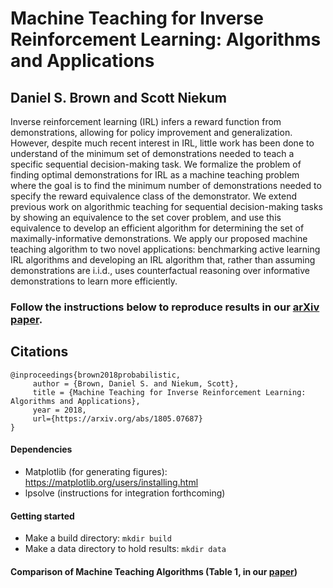 # Machine Teaching for Inverse Reinforcement Learning: Algorithms and Applications
## Daniel S. Brown and Scott Niekum

Inverse reinforcement learning (IRL) infers a reward function from demonstrations, allowing for policy improvement and generalization. 
However, despite much recent interest in IRL, little work has been done to understand of the minimum set of demonstrations needed to teach a specific sequential decision-making task. We formalize the problem of finding optimal demonstrations for IRL as a machine teaching problem where the goal is to find the minimum number of demonstrations needed to specify the reward equivalence class of the demonstrator. We extend previous work on algorithmic teaching for sequential decision-making tasks by showing an equivalence to the set cover problem, and use this equivalence to develop an efficient algorithm for determining the set of maximally-informative demonstrations. We apply our proposed machine teaching algorithm to two novel applications: benchmarking active learning IRL algorithms and developing an IRL algorithm that, rather than assuming demonstrations are i.i.d., uses counterfactual reasoning over informative demonstrations to learn more efficiently.

### Follow the instructions below to reproduce results in our [arXiv paper](https://arxiv.org/abs/1805.07687).



## Citations

```
@inproceedings{brown2018probabilistic,
     author = {Brown, Daniel S. and Niekum, Scott},
     title = {Machine Teaching for Inverse Reinforcement Learning: Algorithms and Applications},
     year = 2018,
     url={https://arxiv.org/abs/1805.07687}
}
```

  #### Dependencies
  - Matplotlib (for generating figures): https://matplotlib.org/users/installing.html
  - lpsolve (instructions for integration forthcoming)
  
  #### Getting started
  - Make a build directory: `mkdir build`
  - Make a data directory to hold results: `mkdir data`
  
  #### Comparison of Machine Teaching Algorithms (Table 1, in our [paper](https://arxiv.org/abs/1805.07687))
 <!-- - Use `make gridworld_basic_exp` to build the experiment.
  - Execute `./gridworld_basic_exp` to run. Data will be output to `./data/gridworld`
  - Experiment will take some time to run since it runs 200 replicates for each number of demonstrations. Experiment parameters can be set in `src/gridWorldBasicExperiment.cpp`. 
  - Once experiment has finished run `python scripts/generateGridWorldBasicPlots.py` to generate figures used in paper.
  - You should get something similar to the following two plots
<!--
<div>
  <img src="figs/boundAccuracy.png" width="350">
  <img src="figs/boundError.png" width="350">
</div>
  
  
